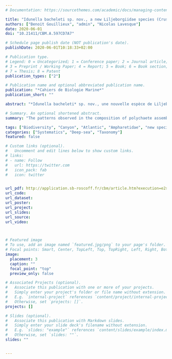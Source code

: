 ```yaml
---
# Documentation: https://sourcethemes.com/academic/docs/managing-content/

title: "Idunella bacheleti sp. nov., a new Liljeborgiidae species (Crustacea: Amphipoda) from the Capbreton Canyon (Bay of Biscay, NE Atlantic Ocean)" 
authors: ["Benoit Gouillieux", "admin", "Nicolas Lavesque"]
date: 2020-06-01
doi: "10.21411/CBM.A.597CD7A7"

# Schedule page publish date (NOT publication's date).
publishDate: 2020-06-01T10:18:33+02:00

# Publication type.
# Legend: 0 = Uncategorized; 1 = Conference paper; 2 = Journal article;
# 3 = Preprint / Working Paper; 4 = Report; 5 = Book; 6 = Book section;
# 7 = Thesis; 8 = Patent
publication_types: ["2"]

# Publication name and optional abbreviated publication name.
publication: "*Cahiers de Biologie Marine*"
publication_short: ""

abstract: "*Idunella bacheleti* sp. nov., une nouvelle espèce de Liljeborgiidae (Crustacea : Amphipoda) du canyon de Capbreton (golfe de Gascogne, Nord-Est de l’océan Atlantique). Lors de la troisième campagne du projet BIOMIN (BIOMIN-3) dans le canyon de Capbreton (golfe de Gascogne), un mâle isolé d’une nouvelle espèce d’*Idunella* a été recueilli. Cette nouvelle espèce se caractérise par la forme particulière des gnathopodes et le nombre de dents des pléonites. Une clé d’identification des espèces d’*Idunella* de l’Atlantique du Nord-Est et de la Méditerranée est fournie."

# Summary. An optional shortened abstract.
summary: "The patterns observed in the composition of polychaete assemblages were attributed to variations in food supply at the regional scale and nodule density at the local scale. The high levels of species replacement were mainly driven by rare species, leading to regional species pool estimates between 498 and 240 000 species. The high proportion of singletons seems reflect an under-sampling bias that is currently preventing the assessment of potential biodiversity loss due to nodule mining."

tags: ["Biodiversity", "Canyon", "Atlantic", "Ampharetidae", "new species", "Bay of Biscay", "Thesis"]
categories: ["Systematics", "Deep-sea", "Taxonomy"]
featured: false

# Custom links (optional).
#   Uncomment and edit lines below to show custom links.
# links:
# - name: Follow
#   url: https://twitter.com
#   icon_pack: fab
#   icon: twitter


url_pdf: http://application.sb-roscoff.fr/cbm/article.htm?execution=e2s1
url_code:
url_dataset: 
url_poster: 
url_project:
url_slides:
url_source:
url_video: 



# Featured image
# To use, add an image named `featured.jpg/png` to your page's folder. 
# Focal points: Smart, Center, TopLeft, Top, TopRight, Left, Right, BottomLeft, Bottom, BottomRight.
image:
  placement: 3
  caption: ""
  focal_point: "top"
  preview_only: false

# Associated Projects (optional).
#   Associate this publication with one or more of your projects.
#   Simply enter your project's folder or file name without extension.
#   E.g. `internal-project` references `content/project/internal-project/index.md`.
#   Otherwise, set `projects: []`.
projects: []

# Slides (optional).
#   Associate this publication with Markdown slides.
#   Simply enter your slide deck's filename without extension.
#   E.g. `slides: "example"` references `content/slides/example/index.md`.
#   Otherwise, set `slides: ""`.
slides: ""


---
```

